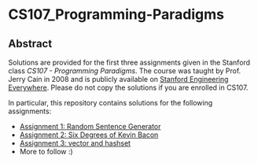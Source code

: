 # CS107_Programming-Paradigms
## Abstract
Solutions are provided for the first three assignments given in the Stanford class *CS107 - Programming Paradigms*. The course was taught by Prof. Jerry Cain in 2008 and is publicly available on [Stanford Engineering Everywhere](https://see.stanford.edu/Course/CS107). Please do not copy the solutions if you are enrolled in CS107.

In particular, this repository contains solutions for the following assignments:
+ [Assignment 1: Random Sentence Generator](https://github.com/tobiaslutz/CS107_Programming-Paradigms/blob/master/Assignment_1/04-Assignment-1-RSG.pdf)
+ [Assignment 2: Six Degrees of Kevin Bacon](https://github.com/tobiaslutz/CS107_Programming-Paradigms/blob/master/Assignment_2/09-Assignment-2-Six-Degrees.pdf)
+ [Assignment 3: vector and hashset](https://github.com/tobiaslutz/CS107_Programming-Paradigms/blob/master/Assignment_3/11-Assignment-3-Vector.pdf)
+ More to follow :)
